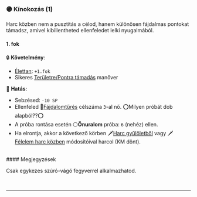 ### 🟣 Kínokozás (1)

Harc közben nem a pusztítás a célod, hanem különösen fájdalmas pontokat támadsz, amivel kibillentheted ellenfeledet lelki nyugalmából.
#### 1. fok

🔒 **Követelmény**:
- [Élettan](../fortelyok.altalanos/elettan.md): `+1.fok`
- Sikeres  [Területre/Pontra támadás](../065_05_altalanos_manoverek.md#területre--pontra-támadás) manőver

🌟 **Hatás**: 
- Sebzésed: `-10 SP`
- Ellenfeled 🔵[Fájdalomtűrés](../kepzettsegek.fizikai/fajdalomtures.md) célszáma `3`-al nő. ⭕Milyen próbát dob alapból??⭕
- A próba rontása esetén ⚪**Önuralom** próba: `6` (nehéz) ellen.
- Ha elrontja, akkor a következő körben 🗡️[Harc gyűlöletből](../064_01_harci_helyzetek.md#harc-gyűlöletből) vagy 🗡️[Félelem harc közben](../064_01_harci_helyzetek.md#félelem-harc-közben) módosítóival harcol (KM dönt).

<br />
#### Megjegyzések

Csak egykezes szúró-vágó fegyverrel alkalmazhatod.

<br />

---
